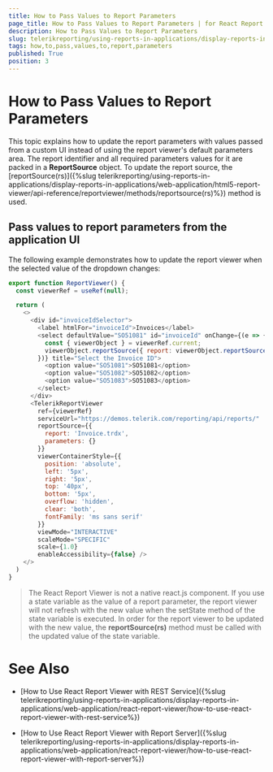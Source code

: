 ```yaml
---
title: How to Pass Values to Report Parameters
page_title: How to Pass Values to Report Parameters | for React Report Viewer Documentation
description: How to Pass Values to Report Parameters
slug: telerikreporting/using-reports-in-applications/display-reports-in-applications/web-application/react-report-viewer/customizing/how-to-pass-values-to-report-parameters
tags: how,to,pass,values,to,report,parameters
published: True
position: 3
---
```


# How to Pass Values to Report Parameters

This topic explains how to update the report parameters with values passed from a custom UI instead of using the report viewer's default parameters area. 
The report identifier and all required parameters values for it are packed in a **ReportSource** object. 
To update the report source, the [reportSource(rs)]({%slug telerikreporting/using-reports-in-applications/display-reports-in-applications/web-application/html5-report-viewer/api-reference/reportviewer/methods/reportsource(rs)%}) method is used. 

## Pass values to report parameters from the application UI

The following example demonstrates how to update the report viewer when the selected value of the dropdown changes:

````js
export function ReportViewer() {
  const viewerRef = useRef(null);

  return (
    <>
      <div id="invoiceIdSelector">
        <label htmlFor="invoiceId">Invoices</label>
        <select defaultValue="SO51081" id="invoiceId" onChange={(e => {
          const { viewerObject } = viewerRef.current;
          viewerObject.reportSource({ report: viewerObject.reportSource().report, parameters: { OrderNumber: e.target.value } })
        })} title="Select the Invoice ID">
          <option value="SO51081">SO51081</option>
          <option value="SO51082">SO51082</option>
          <option value="SO51083">SO51083</option>
        </select>
      </div>
      <TelerikReportViewer
        ref={viewerRef}
        serviceUrl="https://demos.telerik.com/reporting/api/reports/"
        reportSource={{
          report: 'Invoice.trdx',
          parameters: {}
        }}
        viewerContainerStyle={{
          position: 'absolute',
          left: '5px',
          right: '5px',
          top: '40px',
          bottom: '5px',
          overflow: 'hidden',
          clear: 'both',
          fontFamily: 'ms sans serif'
        }}
        viewMode="INTERACTIVE"
        scaleMode="SPECIFIC"
        scale={1.0}
        enableAccessibility={false} />
    </>
  )
}
````

> The React Report Viewer is not a native react.js component. If you use a state variable as the value of a report parameter, the report viewer will not refresh with the new value when the setState method of the state variable is executed.
In order for the report viewer to be updated with the new value, the **reportSource(rs)** method must be called with the updated value of the state variable.

# See Also

* [How to Use React Report Viewer with REST Service]({%slug telerikreporting/using-reports-in-applications/display-reports-in-applications/web-application/react-report-viewer/how-to-use-react-report-viewer-with-rest-service%})

* [How to Use React Report Viewer with Report Server]({%slug telerikreporting/using-reports-in-applications/display-reports-in-applications/web-application/react-report-viewer/how-to-use-react-report-viewer-with-report-server%})
